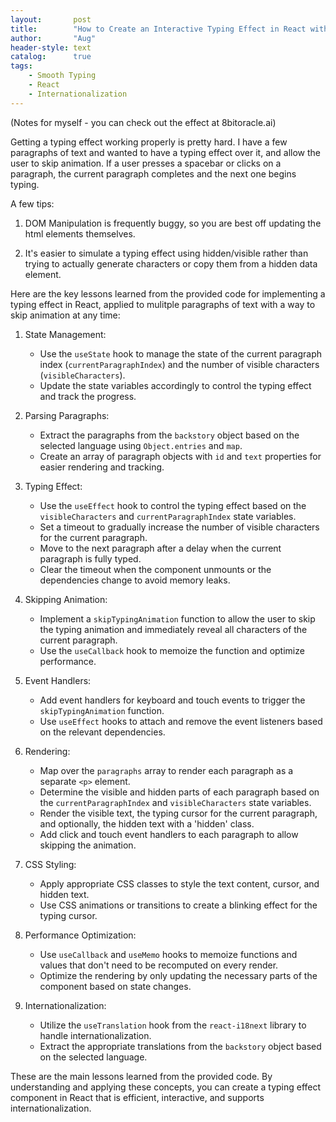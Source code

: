 ```yaml
---
layout:       post
title:        "How to Create an Interactive Typing Effect in React with Skip Animation Feature"
author:       "Aug"
header-style: text
catalog:      true
tags:
    - Smooth Typing
    - React
    - Internationalization
---
```


(Notes for myself - you can check out the effect at 8bitoracle.ai)

Getting a typing effect working properly is pretty hard.  I have a few paragraphs of text and wanted to have a typing effect over it, and allow the user to skip animation.  If a user presses a spacebar or clicks on a paragraph, the current paragraph completes and the next one begins typing.

A few tips:

1) DOM Manipulation is frequently buggy, so you are best off updating the html elements themselves.

2) It's easier to simulate a typing effect using hidden/visible rather than trying 
to actually generate characters or copy them from a hidden data element.

Here are the key lessons learned from the provided code for implementing a typing effect in React, applied to mulitple paragraphs of text with a way to skip animation at any time:

1. State Management:
   - Use the `useState` hook to manage the state of the current paragraph index (`currentParagraphIndex`) and the number of visible characters (`visibleCharacters`).
   - Update the state variables accordingly to control the typing effect and track the progress.

2. Parsing Paragraphs:
   - Extract the paragraphs from the `backstory` object based on the selected language using `Object.entries` and `map`.
   - Create an array of paragraph objects with `id` and `text` properties for easier rendering and tracking.

3. Typing Effect:
   - Use the `useEffect` hook to control the typing effect based on the `visibleCharacters` and `currentParagraphIndex` state variables.
   - Set a timeout to gradually increase the number of visible characters for the current paragraph.
   - Move to the next paragraph after a delay when the current paragraph is fully typed.
   - Clear the timeout when the component unmounts or the dependencies change to avoid memory leaks.

4. Skipping Animation:
   - Implement a `skipTypingAnimation` function to allow the user to skip the typing animation and immediately reveal all characters of the current paragraph.
   - Use the `useCallback` hook to memoize the function and optimize performance.

5. Event Handlers:
   - Add event handlers for keyboard and touch events to trigger the `skipTypingAnimation` function.
   - Use `useEffect` hooks to attach and remove the event listeners based on the relevant dependencies.

6. Rendering:
   - Map over the `paragraphs` array to render each paragraph as a separate `<p>` element.
   - Determine the visible and hidden parts of each paragraph based on the `currentParagraphIndex` and `visibleCharacters` state variables.
   - Render the visible text, the typing cursor for the current paragraph, and optionally, the hidden text with a 'hidden' class.
   - Add click and touch event handlers to each paragraph to allow skipping the animation.

7. CSS Styling:
   - Apply appropriate CSS classes to style the text content, cursor, and hidden text.
   - Use CSS animations or transitions to create a blinking effect for the typing cursor.

8. Performance Optimization:
   - Use `useCallback` and `useMemo` hooks to memoize functions and values that don't need to be recomputed on every render.
   - Optimize the rendering by only updating the necessary parts of the component based on state changes.

9. Internationalization:
   - Utilize the `useTranslation` hook from the `react-i18next` library to handle internationalization.
   - Extract the appropriate translations from the `backstory` object based on the selected language.

These are the main lessons learned from the provided code. By understanding and applying these concepts, you can create a typing effect component in React that is efficient, interactive, and supports internationalization.
